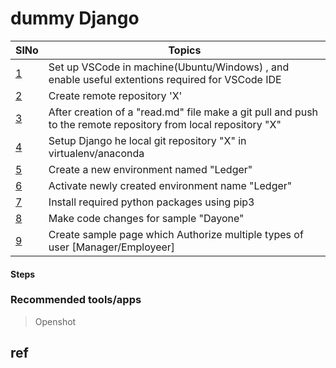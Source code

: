 # dummy Django

| SlNo   | Topics        | 
| ------------- | ------------- |
| <a href="https://github.com/Teenasusanvarghese/Dummy_django/blob/main/docs/1.md">1</a>     | Set up VSCode in machine(Ubuntu/Windows) , and enable useful extentions required for VSCode IDE  |
| <a href="https://github.com/Teenasusanvarghese/Dummy_django/blob/main/docs/2.md">2</a>    | Create remote repository 'X'  |
| <a href="https://github.com/Teenasusanvarghese/Dummy_django/blob/main/docs/3.md">3</a>     | After creation of a "read.md" file make a git pull and push to the remote repository from local repository "X"  |
| <a href="https://github.com/Teenasusanvarghese/Dummy_django/blob/main/docs/4.md">4</a>    | Setup Django he local git repository "X" in virtualenv/anaconda |
|<a href="https://github.com/Teenasusanvarghese/Dummy_django/blob/main/docs/5.md">5</a>    | Create a new environment named "Ledger"  |
| <a href="https://github.com/Teenasusanvarghese/Dummy_django/blob/main/docs/6.md">6</a>      | Activate newly created environment name "Ledger"  |
| <a href="https://github.com/Teenasusanvarghese/Dummy_django/blob/main/docs/7.md">7</a>      | Install required python packages using pip3  |
| <a href="https://github.com/Teenasusanvarghese/Dummy_django/blob/main/docs/8.md">8</a>     | Make code changes for sample "Dayone" |
| <a href="https://github.com/Teenasusanvarghese/Dummy_django/blob/main/docs/9.md">9</a>     | Create sample page which Authorize multiple types of user [Manager/Employeer] |


#### Steps


### Recommended tools/apps

>Openshot
>

## ref 





























